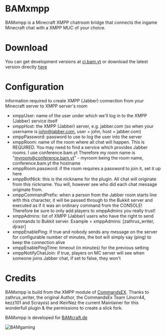 BAMxmpp
=======
BAMxmpp is a Minecraft XMPP chatroom bridge that connects the ingame Minecraft chat with a XMPP MUC of your choice.

Download
=====
You can get development versions at [ci.bam.yt](http://ci.bam.yt/) or download the latest version directly [here](http://bam.yt:8080/job/BAMxmpp/lastBuild/yt.bam$BAMxmpp/)

Configuration
=====

information required to create XMPP (Jabber) connection from your Minecraft server to XMPP server's room
- xmppUser: name of the user under which we'll log in to the XMPP (Jabber) service itself
- xmppHost: the XMPP (Jabber) server, e.g. jabber.com (so when your username is john@jabber.com, user = john, host = jabber.com)
- xmppPassword: password to use to log the user into the server
- xmppRoom: name of the room where all chat will happen. This is REQUIRED. You may need to find a service which provides Jabber rooms. I use conference.bam.yt Therefore my room name is "myroom@conference.bam.yt" - myroom being the room name, conference.bam.yt the hostname
- xmppRoom.password: if the room requires a password to join it, set it up here
- xmppBotNick: this is the nickname for the plugin. All chat will originate from this nickname. You will, however see who did each chat message originate from.
- xmppCommandPrefix: when a person from the Jabber room starts line with this character, it will be passed through to the Bukkit server and executed as if it was an ordinary command from the CONSOLE! Therefore be sure to only add players to xmppAdmins you really trust!
- xmppAdmins: list of XMPP (Jabber) users who have the right to send commands to Bukkit server. Example = xmppAdmins: [zathrus_writer, djrazr]
- xmppEnablePing: if true and nobody sends any message on the server for configurable number of minutes, the bot will simply say (ping) to keep the connection alive
- xmppEnablePingTime: timeout (in minutes) for the previous setting
- xmppNotifyChatJoin: if true, players on MC server will see when someone joins Jabber chat, if set to false, they won't

Credits
=====
BAMxmpp is build from the XMPP module of [CommandsEX](https://github.com/CommandsEX). Thanks to zathrus_writer, the original Author, the CommandsEx Team (Jnorr44, kezz101 and Scrayos) and iKeirNez the current Maintainer for this wonderfull plugin & the permissions to create a slick fork.

BAMxmpp is developed for [BAMcraft.de](http://BAMcraft.de)

![BAMgaming](http://cdn.bam.yt/bamcraft-animatedbanner.gif)


